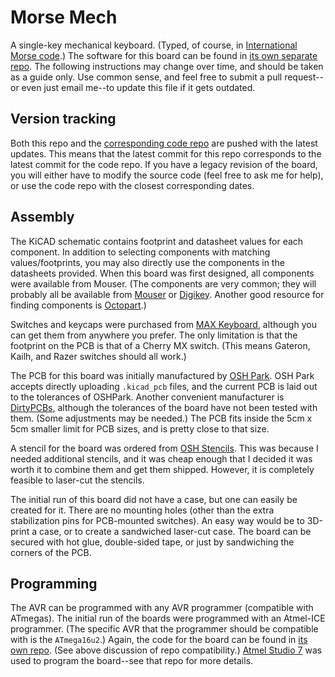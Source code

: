# Morse Mech

A single-key mechanical keyboard. (Typed, of course, in [International Morse
code](1).) The software for this board can be found in [its own separate repo](2).
The following instructions may change over time, and should be taken as a guide
only. Use common sense, and feel free to submit a pull request--or even just
email me--to update this file if it gets outdated.

[1]: https://en.wikipedia.org/wiki/Morse_code
[2]: https://github.com/Ernest314/Morse-Mech-PCB


## Version tracking

Both this repo and the [corresponding code repo](2) are pushed with the latest
updates. This means that the latest commit for this repo corresponds to the
latest commit for the code repo. If you have a legacy revision of the board,
you will either have to modify the source code (feel free to ask me for help),
or use the code repo with the closest corresponding dates.


## Assembly

The KiCAD schematic contains footprint and datasheet values for each component.
In addition to selecting components with matching values/footprints, you may
also directly use the components in the datasheets provided. When this board was
first designed, all components were available from Mouser. (The components are
very common; they will probably all be available from [Mouser](3) or [Digikey](4).
Another good resource for finding components is [Octopart](5).)

Switches and keycaps were purchased from [MAX Keyboard](6), although you can get
them from anywhere you prefer. The only limitation is that the footprint on the
PCB is that of a Cherry MX switch. (This means Gateron, Kailh, and Razer
switches should all work.)

The PCB for this board was initially manufactured by [OSH Park](7). OSH Park
accepts directly uploading `.kicad_pcb` files, and the current PCB is laid out
to the tolerances of OSHPark. Another convenient manufacturer is [DirtyPCBs](8),
although the tolerances of the board have not been tested with them. (Some
adjustments may be needed.) The PCB fits inside the 5cm x 5cm smaller limit for
PCB sizes, and is pretty close to that size.

A stencil for the board was ordered from [OSH Stencils](9). This was because I
needed additional stencils, and it was cheap enough that I decided it was worth
it to combine them and get them shipped. However, it is completely feasible to
laser-cut the stencils.

The initial run of this board did not have a case, but one can easily be created
for it. There are no mounting holes (other than the extra stabilization pins for
PCB-mounted switches). An easy way would be to 3D-print a case, or to create a
sandwiched laser-cut case. The board can be secured with hot glue, double-sided
tape, or just by sandwiching the corners of the PCB.

[3]: http://www.mouser.com/
[4]: http://www.digikey.com/
[5]: https://octopart.com/
[6]: http://www.maxkeyboard.com/
[7]: https://oshpark.com/
[8]: http://dirtypcbs.com/store/pcbs
[9]: https://www.oshstencils.com/#


## Programming

The AVR can be programmed with any AVR programmer (compatible with ATmegas). The
initial run of the boards were programmed with an Atmel-ICE programmer. (The
specific AVR that the programmer should be compatible with is the `ATmega16u2`.)
Again, the code for the board can be found in [its own repo](2). (See above
discussion of repo compatibility.) [Atmel Studio 7](10) was used to program the
board--see that repo for more details.

[10]: http://www.atmel.com/microsite/atmel-studio/
